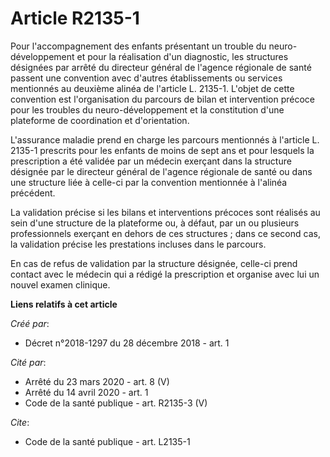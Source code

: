 # Article R2135-1

Pour l'accompagnement des enfants présentant un trouble du neuro-développement et pour la réalisation d'un diagnostic, les
structures désignées par arrêté du directeur général de l'agence régionale de santé passent une convention avec d'autres
établissements ou services mentionnés au deuxième alinéa de l'article L. 2135-1. L'objet de cette convention est
l'organisation du parcours de bilan et intervention précoce pour les troubles du neuro-développement et la constitution d'une
plateforme de coordination et d'orientation. 

L'assurance maladie prend en charge les parcours mentionnés à l'article L. 2135-1 prescrits pour les enfants de moins de sept
ans et pour lesquels la prescription a été validée par un médecin exerçant dans la structure désignée par le directeur
général de l'agence régionale de santé ou dans une structure liée à celle-ci par la convention mentionnée à l'alinéa
précédent. 

La validation précise si les bilans et interventions précoces sont réalisés au sein d'une structure de la plateforme ou, à
défaut, par un ou plusieurs professionnels exerçant en dehors de ces structures ; dans ce second cas, la validation précise
les prestations incluses dans le parcours. 

En cas de refus de validation par la structure désignée, celle-ci prend contact avec le médecin qui a rédigé la prescription
et organise avec lui un nouvel examen clinique.

**Liens relatifs à cet article**

_Créé par_:

  - Décret n°2018-1297 du 28 décembre 2018 - art. 1

_Cité par_:

  - Arrêté du 23 mars 2020 - art. 8 (V)
  - Arrêté du 14 avril 2020 - art. 1
  - Code de la santé publique - art. R2135-3 (V)

_Cite_:

  - Code de la santé publique - art. L2135-1
